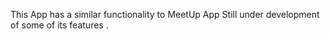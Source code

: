 This App has a similar functionality to MeetUp App
Still under development of some of its features .
